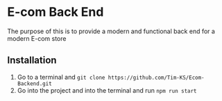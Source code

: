 # E-com Back End
The purpose of this is to provide a modern and functional back end for a modern E-com store

## Installation
1. Go to a terminal and `git clone https://github.com/Tim-KS/Ecom-Backend.git`
2. Go into the project and into the terminal and run `npm run start`